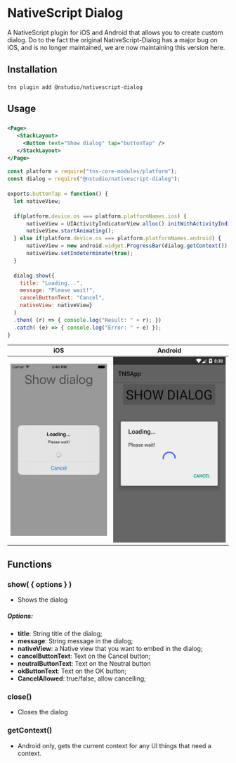 # NativeScript Dialog

A NativeScript plugin for iOS and Android that allows you to create custom dialog.
Do to the fact the original NativeScript-Dialog has a major bug on iOS, and is no longer maintained, we are now maintaining this version here.

## Installation
`tns plugin add @nstudio/nativescript-dialog`

## Usage

###
```XML
<Page>
   <StackLayout>
     <Button text="Show dialog" tap="buttonTap" />
   </StackLayout>
</Page>
```

```JavaScript
const platform = require("tns-core-modules/platform");
const dialog = require("@nstudio/nativescript-dialog");

exports.buttonTap = function() {
  let nativeView;

  if(platform.device.os === platform.platformNames.ios) {
      nativeView = UIActivityIndicatorView.alloc().initWithActivityIndicatorStyle(UIActivityIndicatorViewStyle.UIActivityIndicatorViewStyleGray);
      nativeView.startAnimating();
  } else if(platform.device.os === platform.platformNames.android) {
      nativeView = new android.widget.ProgressBar(dialog.getContext());
      nativeView.setIndeterminate(true);
  }

  dialog.show({
	title: "Loading...",
	message: "Please wait!",
	cancelButtonText: "Cancel",
	nativeView: nativeView}
  )
  .then( (r) => { console.log("Result: " + r); })
  .catch( (e) => { console.log("Error: " + e) });
}
```
iOS | Android
------------ | -------------
![iOS](../docs/ios.png) | ![Android](../docs/android.png)


## Functions
### show( { options } ) 
- Shows the dialog 
##### Options:
* **title**: String title of the dialog;
* **message**: String message in the dialog;
* **nativeView**: a Native view that you want to embed in the dialog;
* **cancelButtonText**: Text on the Cancel button;
* **neutralButtonText**: Text on the Neutral button
* **okButtonText**: Text on the OK button;
* **CancelAllowed**: true/false, allow cancelling; 

### close() 
- Closes the dialog

### getContext() 
- Android only, gets the current context for any UI things that need a context.